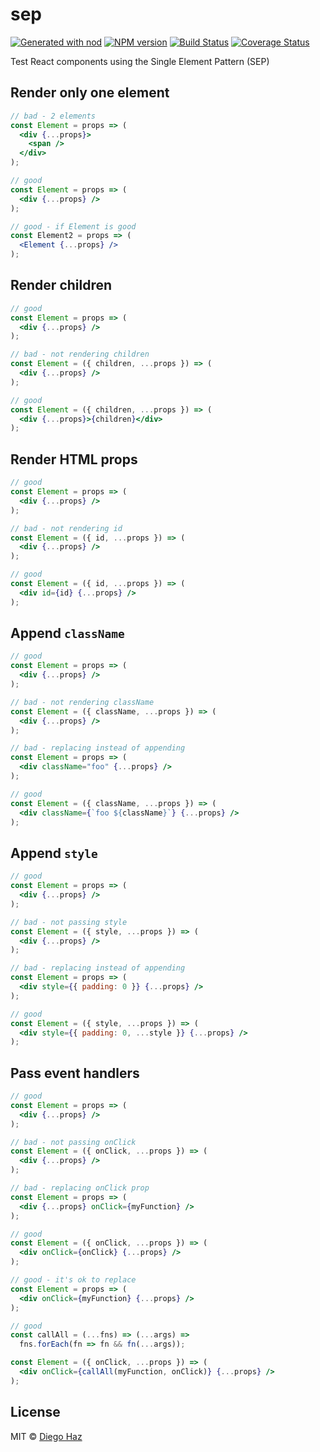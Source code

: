 # sep

[![Generated with nod](https://img.shields.io/badge/generator-nod-2196F3.svg?style=flat-square)](https://github.com/diegohaz/nod)
[![NPM version](https://img.shields.io/npm/v/sep-react.svg?style=flat-square)](https://npmjs.org/package/sep-react)
[![Build Status](https://img.shields.io/travis/diegohaz/sep/master.svg?style=flat-square)](https://travis-ci.org/diegohaz/sep) [![Coverage Status](https://img.shields.io/codecov/c/github/diegohaz/sep/master.svg?style=flat-square)](https://codecov.io/gh/diegohaz/sep/branch/master)

Test React components using the Single Element Pattern (SEP)

## Render only one element

```jsx
// bad - 2 elements
const Element = props => (
  <div {...props}>
    <span />
  </div>
);

// good
const Element = props => (
  <div {...props} />
);

// good - if Element is good
const Element2 = props => (
  <Element {...props} />
);
```

## Render children

```jsx
// good
const Element = props => (
  <div {...props} />
);

// bad - not rendering children
const Element = ({ children, ...props }) => (
  <div {...props} />
);

// good
const Element = ({ children, ...props }) => (
  <div {...props}>{children}</div>
);
```

## Render HTML props

```jsx
// good
const Element = props => (
  <div {...props} />
);

// bad - not rendering id
const Element = ({ id, ...props }) => (
  <div {...props} />
);

// good
const Element = ({ id, ...props }) => (
  <div id={id} {...props} />
);
```

## Append `className`

```jsx
// good
const Element = props => (
  <div {...props} />
);

// bad - not rendering className
const Element = ({ className, ...props }) => (
  <div {...props} />
);

// bad - replacing instead of appending
const Element = props => (
  <div className="foo" {...props} />
);

// good
const Element = ({ className, ...props }) => (
  <div className={`foo ${className}`} {...props} />
);
```

## Append `style`

```jsx
// good
const Element = props => (
  <div {...props} />
);

// bad - not passing style
const Element = ({ style, ...props }) => (
  <div {...props} />
);

// bad - replacing instead of appending
const Element = props => (
  <div style={{ padding: 0 }} {...props} />
);

// good
const Element = ({ style, ...props }) => (
  <div style={{ padding: 0, ...style }} {...props} />
);
```

## Pass event handlers

```jsx
// good
const Element = props => (
  <div {...props} />
);

// bad - not passing onClick
const Element = ({ onClick, ...props }) => (
  <div {...props} />
);

// bad - replacing onClick prop
const Element = props => (
  <div {...props} onClick={myFunction} />
);

// good
const Element = ({ onClick, ...props }) => (
  <div onClick={onClick} {...props} />
);

// good - it's ok to replace
const Element = props => (
  <div onClick={myFunction} {...props} />
);

// good
const callAll = (...fns) => (...args) => 
  fns.forEach(fn => fn && fn(...args));

const Element = ({ onClick, ...props }) => (
  <div onClick={callAll(myFunction, onClick)} {...props} />
);
```

## License

MIT © [Diego Haz](https://github.com/diegohaz)
